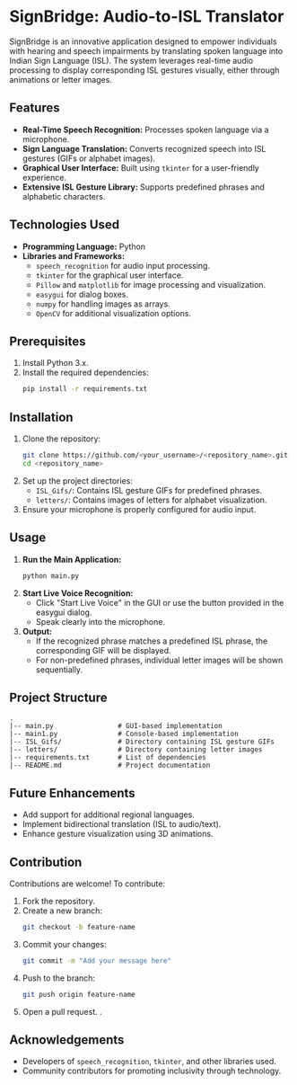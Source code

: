# SignBridge: Audio-to-ISL Translator

SignBridge is an innovative application designed to empower individuals with hearing and speech impairments by translating spoken language into Indian Sign Language (ISL). The system leverages real-time audio processing to display corresponding ISL gestures visually, either through animations or letter images.

## Features
- **Real-Time Speech Recognition:** Processes spoken language via a microphone.
- **Sign Language Translation:** Converts recognized speech into ISL gestures (GIFs or alphabet images).
- **Graphical User Interface:** Built using `tkinter` for a user-friendly experience.
- **Extensive ISL Gesture Library:** Supports predefined phrases and alphabetic characters.

## Technologies Used
- **Programming Language:** Python
- **Libraries and Frameworks:**
  - `speech_recognition` for audio input processing.
  - `tkinter` for the graphical user interface.
  - `Pillow` and `matplotlib` for image processing and visualization.
  - `easygui` for dialog boxes.
  - `numpy` for handling images as arrays.
  - `OpenCV` for additional visualization options.

## Prerequisites
1. Install Python 3.x.
2. Install the required dependencies:
   ```bash
   pip install -r requirements.txt
   ```

## Installation
1. Clone the repository:
   ```bash
   git clone https://github.com/<your_username>/<repository_name>.git
   cd <repository_name>
   ```
2. Set up the project directories:
   - `ISL_Gifs/`: Contains ISL gesture GIFs for predefined phrases.
   - `letters/`: Contains images of letters for alphabet visualization.
3. Ensure your microphone is properly configured for audio input.

## Usage
1. **Run the Main Application:**
   ```bash
   python main.py
   ```
2. **Start Live Voice Recognition:**
   - Click "Start Live Voice" in the GUI or use the button provided in the easygui dialog.
   - Speak clearly into the microphone.
3. **Output:**
   - If the recognized phrase matches a predefined ISL phrase, the corresponding GIF will be displayed.
   - For non-predefined phrases, individual letter images will be shown sequentially.

## Project Structure
```
.
|-- main.py                # GUI-based implementation
|-- main1.py               # Console-based implementation
|-- ISL_Gifs/              # Directory containing ISL gesture GIFs
|-- letters/               # Directory containing letter images
|-- requirements.txt       # List of dependencies
|-- README.md              # Project documentation
```

## Future Enhancements
- Add support for additional regional languages.
- Implement bidirectional translation (ISL to audio/text).
- Enhance gesture visualization using 3D animations.

## Contribution
Contributions are welcome! To contribute:
1. Fork the repository.
2. Create a new branch:
   ```bash
   git checkout -b feature-name
   ```
3. Commit your changes:
   ```bash
   git commit -m "Add your message here"
   ```
4. Push to the branch:
   ```bash
   git push origin feature-name
   ```
5. Open a pull request.
.

## Acknowledgements
- Developers of `speech_recognition`, `tkinter`, and other libraries used.
- Community contributors for promoting inclusivity through technology.


